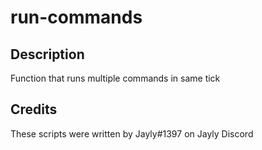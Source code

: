 # run-commands

## Description
Function that runs multiple commands in same tick

## Credits
These scripts were written by Jayly#1397 on Jayly Discord
